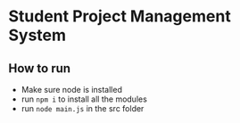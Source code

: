 # Student Project Management System
## How to run

- Make sure node is installed
- run `npm i` to install all the modules
- run `node main.js` in the src folder

